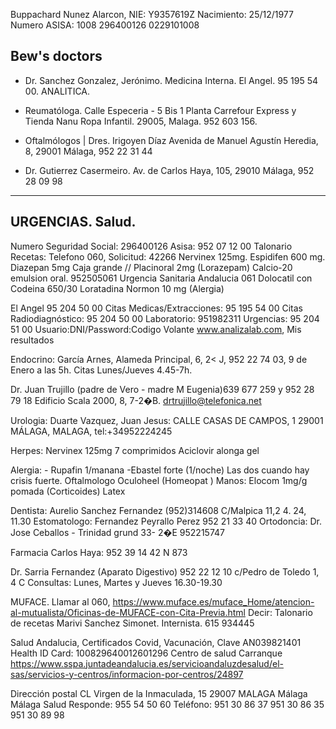 Buppachard Nunez Alarcon, NIE: Y9357619Z
Nacimiento: 25/12/1977
Numero ASISA: 1008 296400126 0229101008

Bew's doctors
-------------------------------------------------
* Dr. Sanchez Gonzalez, Jerónimo. Medicina Interna. El Angel. 95 195 54 00. ANALITICA.  
* Reumatóloga. Calle Especeria - 5 Bis 1 Planta Carrefour Express y Tienda Nanu Ropa Infantil. 29005, Malaga. 952 603 156. 


* Oftalmólogos | Dres. Irigoyen Díaz Avenida de Manuel Agustín Heredia, 8, 29001 Málaga,  952 22 31 44
* Dr. Gutierrez Casermeiro. Av. de Carlos Haya, 105, 29010 Málaga,  952 28 09 98


---------------------------------------
URGENCIAS. Salud.
-----------------------------------------
Numero Seguridad Social: 296400126
Asisa: 952 07 12 00 
Talonario Recetas: Telefono 060, Solicitud: 42266 
Nervinex 125mg.
Espidifen 600 mg.
Diazepan 5mg Caja grande // Placinoral 2mg (Lorazepam)
Calcio-20 emulsion oral.
952505061 Urgencia Sanitaria Andalucia 061
Dolocatil con Codeina 650/30
Loratadina Normon 10 mg (Alergia)


El Angel 95 204 50 00
Citas Medicas/Extracciones: 95 195 54 00
Citas Radiodiagnóstico: 95 204 50 00
Laboratorio: 951982311
Urgencias: 95 204 51 00 Usuario:DNI/Password:Codigo Volante www.analizalab.com, Mis resultados

Endocrino: García Arnes, Alameda Principal, 6, 2< J, 952 22 74 03, 9 de Enero a las 5h.
Citas Lunes/Jueves 4.45-7h.

Dr. Juan Trujillo (padre de Vero - madre M Eugenia)639 677 259 y 952 28 79 18 Edificio Scala 2000, 8, 7-2�B. drtrujillo@telefonica.net

Urologia: Duarte Vazquez, Juan Jesus: CALLE CASAS DE CAMPOS, 1 29001 MÁLAGA, MALAGA, tel:+34952224245

Herpes: Nervinex 125mg 7 comprimidos Aciclovir alonga gel

Alergia: - Rupafin 1/manana -Ebastel forte (1/noche) Las dos cuando hay crisis fuerte.
Oftalmologo Oculoheel (Homeopat )
Manos: Elocom 1mg/g pomada (Corticoides)  Latex

Dentista: Aurelio Sanchez Fernandez (952)314608 C/Malpica 11,2 4. 24, 11.30
Estomatologo: Fernandez Peyrallo Perez  952 21 33 40
Ortodoncia: Dr. Jose Ceballos - Trinidad grund 33- 2�E 952215747

Farmacia Carlos Haya: 952 39 14 42 N 873

Dr. Sarria Fernandez (Aparato Digestivo) 952 22 12 10 c/Pedro de Toledo 1, 4 C Consultas: Lunes, Martes y Jueves 16.30-19.30

MUFACE. Llamar al 060, https://www.muface.es/muface_Home/atencion-al-mutualista/Oficinas-de-MUFACE-con-Cita-Previa.html Decir: Talonario de recetas
Marivi Sanchez Simonet. Internista. 615 934445

Salud Andalucia, Certificados Covid, Vacunación, Clave AN039821401
Health ID Card: 100829640012601296
Centro de salud Carranque
https://www.sspa.juntadeandalucia.es/servicioandaluzdesalud/el-sas/servicios-y-centros/informacion-por-centros/24897

Dirección postal CL Virgen de la Inmaculada, 15 29007 MALAGA Málaga Málaga
Salud Responde: 955 54 50 60
Teléfono:
951 30 86 37
951 30 86 35
951 30 89 98
